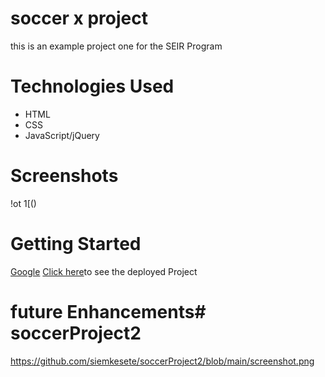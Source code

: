 # soccer x project
 
 this is an example project one for the SEIR Program


# Technologies Used

- HTML
- CSS
- JavaScript/jQuery 
 
# Screenshots

!ot 1[()

# Getting Started
<a href="http://127.0.0.1:5503/" target="_blank">Google</a>
[Click here](http://127.0.0.1:5503/)to see the deployed Project

# future Enhancements# soccerProject2
https://github.com/siemkesete/soccerProject2/blob/main/screenshot.png
